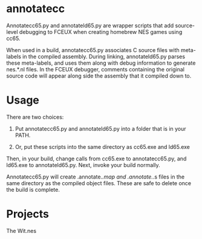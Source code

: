 # annotatecc

Annotatecc65.py and annotateld65.py are wrapper scripts that add source-level debugging to FCEUX when creating homebrew NES games using cc65.

When used in a build, annotatecc65.py associates C source files with meta-labels in the compiled assembly. During linking, annotateld65.py parses these meta-labels, and uses them along with debug information to generate nes.*.nl files. In the FCEUX debugger, comments containing the original source code will appear along side the assembly that it compiled down to.

# Usage

There are two choices:

1) Put annotatecc65.py and annotateld65.py into a folder that is in your PATH.

2) Or, put these scripts into the same directory as cc65.exe and ld65.exe

Then, in your build, change calls from cc65.exe to annotatecc65.py, and ld65.exe to annotateld65.py. Next, invoke your build normally.

Annotatecc65.py will create .annotate.*.map and .annotate.*.s files in the same directory as the compiled object files. These are safe to delete once the build is complete.

# Projects

The Wit.nes
